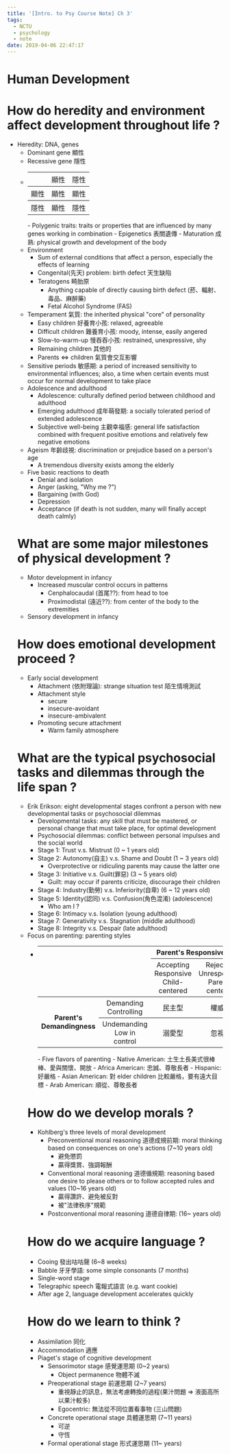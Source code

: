 ```yaml
---
title: '[Intro. to Psy Course Note] Ch 3'
tags:
  - NCTU
  - psychology
  - note
date: 2019-04-06 22:47:17
---
```


# Human Development

# How do heredity and environment affect development throughout life ?

- Heredity: DNA, genes
    - Dominant gene 顯性
    - Recessive gene 隱性
    - <table style="width:50%;">
        <tr>
            <th style="font-weight: lighter;"></th>
            <th style="font-weight: normal;">顯性</th>
            <th style="font-weight: normal;">隱性</th>
        </tr>
        <tr>
            <th style="font-weight: normal;">顯性</th>
            <th style="font-weight: lighter;">顯性</th>
            <th style="font-weight: lighter;">顯性</th>
        </tr>
        <tr>
            <th style="font-weight: normal;">隱性</th>
            <th style="font-weight: lighter;">顯性</th>
            <th style="font-weight: lighter;">隱性</th>
        </tr>
    </table>
    - Polygenic traits: traits or properties that are influenced by many genes working in combination
    - Epigenetics 表關遺傳
        - Maturation 成熟: physical growth and development of the body
- Environment
    - Sum of external conditions that affect a person, especially the effects of learning
    - Congenital(先天) problem: birth defect 天生缺陷
    - Teratogens 畸胎原
        - Anything capable of directly causing birth defect (菸、輻射、毒品、麻醉藥)
        - Fetal Alcohol Syndrome (FAS)
- Temperament 氣質: the inherited physical "core" of personality
    - Easy children 好養育小孩: relaxed, agreeable
    - Difficult children 難養育小孩: moody, intense, easily angered
    - Slow-to-warm-up 慢吞吞小孩: restrained, unexpressive, shy
    - Remaining children 其他的
    - Parents <=> children 氣質會交互影響
- Sensitive periods 敏感期: a period of increased sensitivity to environmental influences; also, a time when certain events must occur for normal development to take place
- Adolescence and adulthood
    - Adolescence: culturally defined period between childhood and adulthood
    - Emerging adulthood 成年萌發期: a socially tolerated period of extended adolescence
    - Subjective well-being 主觀幸福感: general life satisfaction combined with frequent positive emotions and relatively few negative emotions
- Ageism 年齡歧視: discrimination or prejudice based on a person's age
    - A tremendous diversity exists among the elderly
- Five basic reactions to death
    - Denial and isolation
    - Anger (asking, "Why me ?")
    - Bargaining (with God)
    - Depression
    - Acceptance (if death is not sudden, many will finally accept death calmly)

# What are some major milestones of physical development ?

- Motor development in infancy
    - Increased muscular control occurs in patterns
        - Cenphalocaudal (首尾??): from head to toe
        - Proximodistal (遠近??): from center of the body to the extremities
- Sensory development in infancy

# How does emotional development proceed ?

- Early social development
    - Attachment (依附理論): strange situation test 陌生情境測試
    - Attachment style
        - secure
        - insecure-avoidant
        - insecure-ambivalent
    - Promoting secure attachment
        - Warm family atmosphere

# What are the typical psychosocial tasks and dilemmas through the life span ?

- Erik Erikson: eight developmental stages confront a person with new developmental tasks or psychosocial dilemmas
    - Developmental tasks: any skill that must be mastered, or personal change that must take place, for optimal development
    - Psychosocial dilemmas: conflict between personal impulses and the social world
    - Stage 1: Trust v.s. Mistrust (0 ~ 1 years old)
    - Stage 2: Autonomy(自主) v.s. Shame and Doubt (1 ~ 3 years old)
        - Overprotective or ridiculing parents may cause the latter one
    - Stage 3: Initiative v.s. Guilt(罪惡) (3 ~ 5 years old)
        - Guilt: may occur if parents criticize, discourage their children
    - Stage 4: Industry(勤勞) v.s. Inferiority(自卑) (6 ~ 12 years old)
    - Stage 5: Identity(認同) v.s. Confusion(角色混淆) (adolescence)
        - Who am I ?
    - Stage 6: Intimacy v.s. Isolation (young adulthood)
    - Stage 7: Generativity v.s. Stagnation (middle adulthood)
    - Stage 8: Integrity v.s. Despair (late adulthood)
- Focus on parenting: parenting styles
    - <table>
        <tr>
            <th colspan="2" rowspan="2"></th>
            <th colspan="2">Parent's Responsiveness</th>
        </tr>
        <tr>
            <th style="font-weight: normal;">Accepting<br>Responsive<br>Child-centered</th>
            <th style="font-weight: normal;">Rejecting<br>Unresponsive<br>Parent-centered</th>
        </tr>
        <tr>
            <th rowspan="2">Parent's Demandingness</th>
            <th style="font-weight: normal;">Demanding<br>Controlling</th>
            <th style="font-weight: lighter;">民主型</th>
            <th style="font-weight: lighter;">權威型</th>
        </tr>
        <tr>
            <th style="font-weight: normal;">Undemanding<br>Low in control</th>
            <th style="font-weight: lighter;">溺愛型</th>
            <th style="font-weight: lighter;">忽視型</th>
        </tr>
    </table>
    - Five flavors of parenting
        - Native American: 土生土長美式很棒棒、愛與關懷、開放
        - Africa American: 忠誠、尊敬長者
        - Hispanic: 好嚴格
        - Asian American: 對 elder children 比較嚴格，要有遠大目標
        - Arab American: 順從、尊敬長者

# How do we develop morals ?

- Kohlberg's three levels of moral development
    - Preconventional moral reasoning 道德成規前期: moral thinking based on consequences on one's actions (7~10 years old)
        - 避免懲罰
        - 贏得獎賞、強調報酬
    - Conventional moral reasoning 道德循規期: reasoning based one desire to please others or to follow accepted rules and values (10~16 years old)
        - 贏得讚許、避免被反對
        - 被"法律秩序"規範
    - Postconventional moral reasoning 道德自律期: (16~ years old)

# How do we acquire language ?

- Cooing 發出咕咕聲 (6~8 weeks)
- Babble 牙牙學語: some simple consonants (7 months)
- Single-word stage
- Telegraphic speech 電報式語言 (e.g. want cookie)
- After age 2, language development accelerates quickly

# How do we learn to think ?

- Assimilation 同化
- Accommodation 適應
- Piaget's stage of cognitive development
    - Sensorimotor stage 感覺運思期 (0~2 years)
        - Object permanence 物體不滅
    - Preoperational stage 前運思期 (2~7 years)
        - 重視靜止的訊息，無法考慮轉換的過程(果汁問題 => 液面高所以果汁較多)
        - Egocentric: 無法從不同位置看事物 (三山問題)
    - Concrete operational stage 具體運思期 (7~11 years)
        - 可逆
        - 守恆
    - Formal operational stage 形式運思期 (11~ years)
